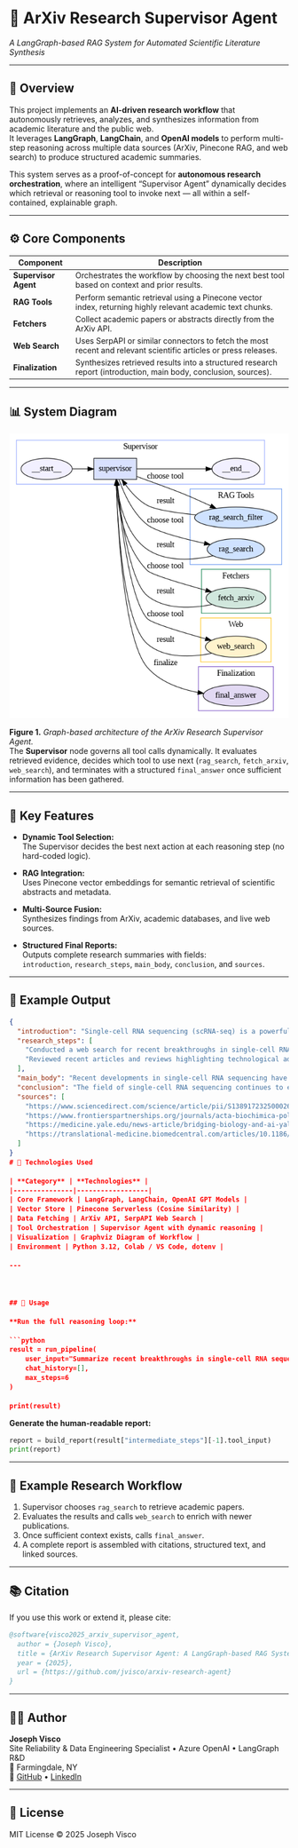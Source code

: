 # 🧠 ArXiv Research Supervisor Agent  
*A LangGraph-based RAG System for Automated Scientific Literature Synthesis*

---

## 📘 Overview
This project implements an **AI-driven research workflow** that autonomously retrieves, analyzes, and synthesizes information from academic literature and the public web.  
It leverages **LangGraph**, **LangChain**, and **OpenAI models** to perform multi-step reasoning across multiple data sources (ArXiv, Pinecone RAG, and web search) to produce structured academic summaries.

This system serves as a proof-of-concept for **autonomous research orchestration**, where an intelligent “Supervisor Agent” dynamically decides which retrieval or reasoning tool to invoke next — all within a self-contained, explainable graph.

---

## ⚙️ Core Components

| Component | Description |
|------------|-------------|
| **Supervisor Agent** | Orchestrates the workflow by choosing the next best tool based on context and prior results. |
| **RAG Tools** | Perform semantic retrieval using a Pinecone vector index, returning highly relevant academic text chunks. |
| **Fetchers** | Collect academic papers or abstracts directly from the ArXiv API. |
| **Web Search** | Uses SerpAPI or similar connectors to fetch the most recent and relevant scientific articles or press releases. |
| **Finalization** | Synthesizes retrieved results into a structured research report (introduction, main body, conclusion, sources). |

---

## 📊 System Diagram

<p align="center">
  <img src="LangGraph_Flow.png" alt="LangGraph Flow Diagram" width="650">
</p>

**Figure 1.** *Graph-based architecture of the ArXiv Research Supervisor Agent.*  
The **Supervisor** node governs all tool calls dynamically. It evaluates retrieved evidence, decides which tool to use next (`rag_search`, `fetch_arxiv`, `web_search`), and terminates with a structured `final_answer` once sufficient information has been gathered.

---

## 🧩 Key Features

- **Dynamic Tool Selection:**  
  The Supervisor decides the best next action at each reasoning step (no hard-coded logic).

- **RAG Integration:**  
  Uses Pinecone vector embeddings for semantic retrieval of scientific abstracts and metadata.

- **Multi-Source Fusion:**  
  Synthesizes findings from ArXiv, academic databases, and live web sources.

- **Structured Final Reports:**  
  Outputs complete research summaries with fields:  
  `introduction`, `research_steps`, `main_body`, `conclusion`, and `sources`.

---

## 🧠 Example Output

```json
{
  "introduction": "Single-cell RNA sequencing (scRNA-seq) is a powerful technique that allows researchers to analyze the gene expression of individual cells...",
  "research_steps": [
    "Conducted a web search for recent breakthroughs in single-cell RNA sequencing.",
    "Reviewed recent articles and reviews highlighting technological advancements and applications."
  ],
  "main_body": "Recent developments in single-cell RNA sequencing have been significant...",
  "conclusion": "The field of single-cell RNA sequencing continues to evolve rapidly...",
  "sources": [
    "https://www.sciencedirect.com/science/article/pii/S138917232500026X",
    "https://www.frontierspartnerships.org/journals/acta-biochimica-polonica/articles/10.3389/abp.2025.13922/full",
    "https://medicine.yale.edu/news-article/bridging-biology-and-ai-yale-and-googles-collaborative-breakthrough-in-single-cell-analysis/",
    "https://translational-medicine.biomedcentral.com/articles/10.1186/s12967-023-04123-4"
  ]
}
# 🧮 Technologies Used

| **Category** | **Technologies** |
|---------------|------------------|
| Core Framework | LangGraph, LangChain, OpenAI GPT Models |
| Vector Store | Pinecone Serverless (Cosine Similarity) |
| Data Fetching | ArXiv API, SerpAPI Web Search |
| Tool Orchestration | Supervisor Agent with dynamic reasoning |
| Visualization | Graphviz Diagram of Workflow |
| Environment | Python 3.12, Colab / VS Code, dotenv |

---



## 🚀 Usage

**Run the full reasoning loop:**

```python
result = run_pipeline(
    user_input="Summarize recent breakthroughs in single-cell RNA sequencing from q-bio.GN papers.",
    chat_history=[],
    max_steps=6
)

print(result)
```

**Generate the human-readable report:**

```python
report = build_report(result["intermediate_steps"][-1].tool_input)
print(report)
```

---

## 🧩 Example Research Workflow

1. Supervisor chooses `rag_search` to retrieve academic papers.  
2. Evaluates the results and calls `web_search` to enrich with newer publications.  
3. Once sufficient context exists, calls `final_answer`.  
4. A complete report is assembled with citations, structured text, and linked sources.

---

## 📚 Citation

If you use this work or extend it, please cite:

```bibtex
@software{visco2025_arxiv_supervisor_agent,
  author = {Joseph Visco},
  title = {ArXiv Research Supervisor Agent: A LangGraph-based RAG System for Automated Scientific Literature Synthesis},
  year = {2025},
  url = {https://github.com/jvisco/arxiv-research-agent}
}
```

---

## 🧑‍💻 Author

**Joseph Visco**  
Site Reliability & Data Engineering Specialist • Azure OpenAI • LangGraph R&D  
📍 Farmingdale, NY  
🔗 [GitHub](https://github.com/jvisco) • [LinkedIn](https://linkedin.com/in/jvisco)

---

## 🧩 License

MIT License © 2025 Joseph Visco
